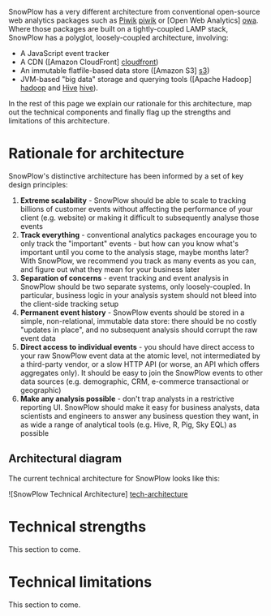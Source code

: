 SnowPlow has a very different architecture from conventional open-source web analytics packages such as [Piwik] [piwik] or [Open Web Analytics] [owa]. Where those packages are built on a tightly-coupled LAMP stack, SnowPlow has a polyglot, loosely-coupled architecture, involving:

* A JavaScript event tracker
* A CDN ([Amazon CloudFront] [cloudfront])
* An immutable flatfile-based data store ([Amazon S3] [s3])
* JVM-based "big data" storage and querying tools ([Apache Hadoop] [hadoop] and [Hive] [hive]).

In the rest of this page we explain our rationale for this architecture, map out the technical components and finally flag up the strengths and limitations of this architecture.

# Rationale for architecture

SnowPlow's distinctive architecture has been informed by a set of key design principles:

1. **Extreme scalability** - SnowPlow should be able to scale to tracking billions of customer events without affecting the performance of your client (e.g. website) or making it difficult to subsequently analyse those events
2. **Track everything** - conventional analytics packages encourage you to only track the "important" events - but how can you know what's important until you come to the analysis stage, maybe months later? With SnowPlow, we recommend you track as many events as you can, and figure out what they mean for your business later
3. **Separation of concerns** - event tracking and event analysis in SnowPlow should be two separate systems, only loosely-coupled. In particular, business logic in your analysis system should not bleed into the client-side tracking setup
4. **Permanent event history** - SnowPlow events should be stored in a simple, non-relational, immutable data store: there should be no costly "updates in place", and no subsequent analysis should corrupt the raw event data
5. **Direct access to individual events** - you should have direct access to your raw SnowPlow event data at the atomic level, not intermediated by a third-party vendor, or a slow HTTP API (or worse, an API which offers aggregates only). It should be easy to join the SnowPlow events to other data sources (e.g. demographic, CRM, e-commerce transactional or geographic)
6. **Make any analysis possible** - don't trap analysts in a restrictive reporting UI. SnowPlow should make it easy for business analysts, data scientists and engineers to answer any business question they want, in as wide a range of analytical tools (e.g. Hive, R, Pig, Sky EQL) as possible

## Architectural diagram

The current technical architecture for SnowPlow looks like this:

![SnowPlow Technical Architecture] [tech-architecture]

[tech-architecture]: /snowplow/snowplow/wiki/about-snowplow/images/snowplow-tech-architecture.jpg

# Technical strengths

This section to come.

# Technical limitations

This section to come.

[piwik]: http://piwik.org/
[owa]: http://www.openwebanalytics.com/
[cloudfront]: http://aws.amazon.com/cloudfront/
[s3]: http://aws.amazon.com/s3/
[hadoop]: http://hadoop.apache.org/
[hive]: http://hive.apache.org/